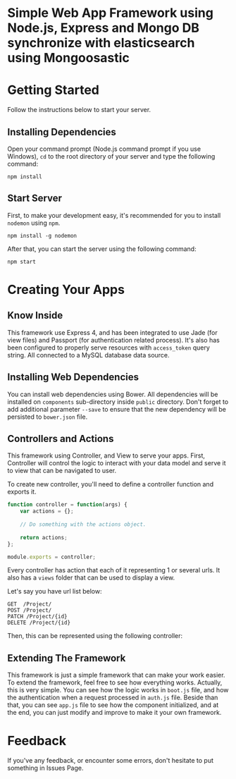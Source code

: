 Simple Web App Framework using Node.js, Express and Mongo DB synchronize with elasticsearch using Mongoosastic 
=========================================================

# Getting Started

Follow the instructions below to start your server.


## Installing Dependencies

Open your command prompt (Node.js command prompt if you use Windows), `cd` to the root directory of your server and type the following command:

```shell
npm install
```

## Start Server

First, to make your development easy, it's recommended for you to install `nodemon` using `npm`.

```shell
npm install -g nodemon
```

After that, you can start the server using the following command:

```shell
npm start
```

# Creating Your Apps

## Know Inside

This framework use Express 4, and has been integrated to use Jade (for view files) and Passport (for authentication related process). It's also has been configured to properly serve resources with `access_token` query string. All connected to a MySQL database data source.


## Installing Web Dependencies

You can install web dependencies using Bower. All dependencies will be installed on `components` sub-directory inside `public` directory. Don't forget to add additional parameter `--save` to ensure that the new dependency will be persisted to `bower.json` file.

## Controllers and Actions

This framework using Controller, and View to serve your apps. First, Controller will control the logic to interact with your data model and serve it to view that can be navigated to user.

To create new controller, you'll need to define a controller function and exports it.

```javascript
function controller = function(args) {
    var actions = {};
    
    // Do something with the actions object.
    
    return actions;
};

module.exports = controller;
```

Every controller has action that each of it representing 1 or several urls. It also has a `views` folder that can be used to display a view. 

Let's say you have url list below:

```
GET  /Project/
POST /Project/
PATCH /Project/{id}
DELETE /Project/{id}
```

Then, this can be represented using the following controller:

## Extending The Framework

This framework is just a simple framework that can make your work easier. To extend the framework, feel free to see how everything works. Actually, this is very simple. You can see how the logic works in `boot.js` file, and how the authentication when a request processed in `auth.js` file. Beside than that, you can see `app.js` file to see how the component initialized, and at the end, you can just modify and improve to make it your own framework.

# Feedback

If you've any feedback, or encounter some errors, don't hesitate to put something in Issues Page.

